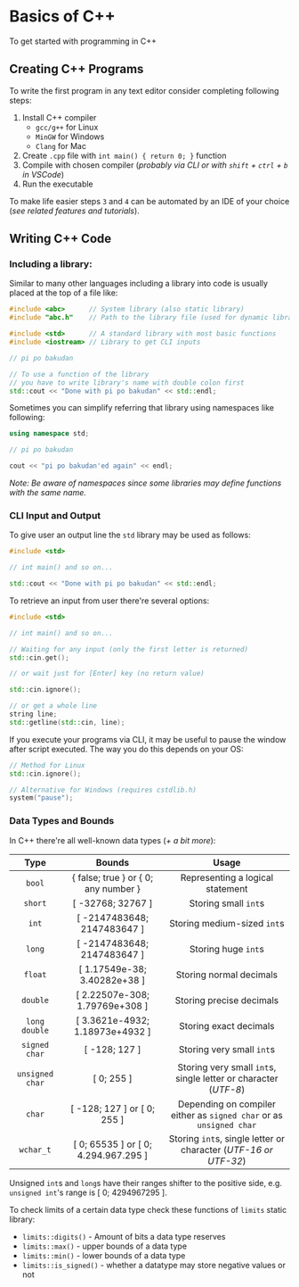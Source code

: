 # Basics of C++

To get started with programming in C++  

## Creating C++ Programs

To write the first program in any text editor consider completing following steps:

1. Install C++ compiler
   - `gcc/g++` for Linux
   - `MinGW` for Windows
   - `Clang` for Mac
2. Create `.cpp` file with `int main() { return 0; }` function
3. Compile with chosen compiler (_probably via CLI or with `shift` + `ctrl` + `b` in VSCode_)
4. Run the executable

To make life easier steps `3` and `4` can be automated by an IDE of your choice (_see related features and tutorials_).

## Writing C++ Code

### Including a library:

Similar to many other languages including a library into code is usually placed at the top of a file like:

```c++
#include <abc>      // System library (also static library)
#include "abc.h"    // Path to the library file (used for dynamic libraries)

#include <std>      // A standard library with most basic functions
#include <iostream> // Library to get CLI inputs

// pi po bakudan

// To use a function of the library
// you have to write library's name with double colon first
std::cout << "Done with pi po bakudan" << std::endl;
```

Sometimes you can simplify referring that library using namespaces like following:

```c++
using namespace std;

// pi po bakudan

cout << "pi po bakudan'ed again" << endl;
```

_Note: Be aware of namespaces since some libraries may define functions with the same name._

### CLI Input and Output

To give user an output line the `std` library may be used as follows:

```c++
#include <std>

// int main() and so on...

std::cout << "Done with pi po bakudan" << std::endl;
```

To retrieve an input from user there're several options:

```c++
#include <std>

// int main() and so on...

// Waiting for any input (only the first letter is returned)
std::cin.get();

// or wait just for [Enter] key (no return value)

std::cin.ignore();

// or get a whole line
string line;
std::getline(std::cin, line);
```

If you execute your programs via CLI, it may be useful to pause the window after script executed. The way you do this depends on your OS:

```c++
// Method for Linux
std::cin.ignore();

// Alternative for Windows (requires cstdlib.h)
system("pause");
```

### Data Types and Bounds

In C++ there're all well-known data types (_+ a bit more_):

| Type | Bounds | Usage |
|:----:|:-----:|:-----:|
| `bool` | { false; true } or { 0; any number } | Representing a logical statement |
| `short` | [ -32768; 32767 ] | Storing small `int`s |
| `int` | [ -2147483648; 2147483647 ] | Storing medium-sized `int`s |
| `long` | [ -2147483648; 2147483647 ] | Storing huge `int`s |
| `float` | [ 1.17549e-38; 3.40282e+38 ] | Storing normal decimals |
| `double` | [ 2.22507e-308; 1.79769e+308 ] | Storing precise decimals |
| `long double` | [ 3.3621e-4932; 1.18973e+4932 ] | Storing exact decimals |
| `signed char` | [ -128; 127 ] | Storing very small `int`s |
| `unsigned char` | [ 0; 255 ] | Storing very small `int`s, single letter or character (_UTF-8_) |
| `char` | [ -128; 127 ] or [ 0; 255 ] | Depending on compiler either as `signed char` or as `unsigned char` |
| `wchar_t` | [ 0; 65535 ] or [ 0; 4.294.967.295 ] | Storing `int`s, single letter or character (_UTF-16 or UTF-32_) |

Unsigned `int`s and `long`s have their ranges shifter to the positive side, e.g. `unsigned int`'s range is [ 0; 4294967295 ].

To check limits of a certain data type check these functions of `limits` static library:

- `limits::digits()` - Amount of bits a data type reserves
- `limits::max()` - upper bounds of a data type
- `limits::min()` - lower bounds of a data type
- `limits::is_signed()` - whether a datatype may store negative values or not